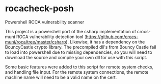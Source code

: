 # rocacheck-posh
Powershell ROCA vulnerability scanner

This project is a powershell port of the csharp implementation of crocs-muni ROCA vulnerability detection tool (https://github.com/crocs-muni/roca/tree/master/csharp).  Likewise, it has a dependency on the BouncyCastle crypto library.  The precompiled dll's from Bouncy Castle fail to load into powershell due to missing dependencies, so you will need to download the source and compile your own dll for use with this script.

Some basic features were added to this script for remote system checks, and handling file input.  For the remote system connections, the remote machine name will need to be a valid name on the cert.  
